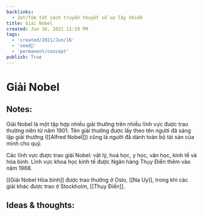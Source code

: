 ```yaml
---
backlinks:
  - Zet/Tóm tắt sách truyền thuyết về sự lây nhiễm
title: Giải Nobel
created: Jun 16, 2021 11:19 PM
tags:
  - 'created/2021/Jun/16'
  - 'seed🥜'
  - 'permanent/concept'
publish: True
---
```

# Giải Nobel

## Notes:
Giải Nobel là một tập hợp nhiều giải thưởng trên nhiều lĩnh vực được trao thường niên từ năm 1901. Tên giải thưởng được lấy theo tên người đã sáng lập giải thưởng ([[Alfred Nobel]]) cũng là người đã dành toàn bộ tài sản của mình cho quỹ.

Các lĩnh vực được trao giải Nobel: vật lý, hoá học, y học, văn học, kinh tế và hòa bình. Lĩnh vực khoa học kinh tế được Ngân hàng Thụy Điển thêm vào năm 1968.

[[Giải Nobel Hòa bình]] được trao thưởng ở Oslo, [[Na Uy]], trong khi các giải khác được trao ở Stockholm, [[Thụy Điển]].

## Ideas & thoughts:
